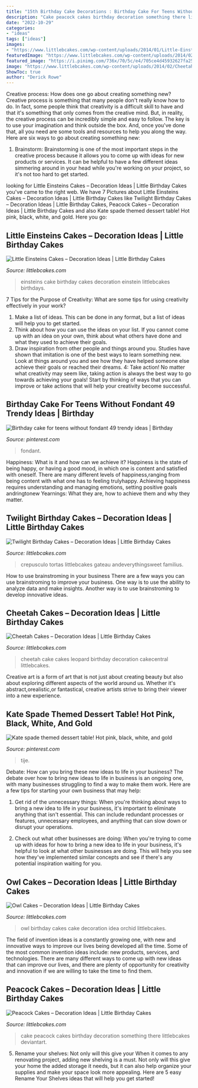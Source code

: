 ```yaml
---
title: "15th Birthday Cake Decorations : Birthday Cake For Teens Without Fondant 49 Trendy Ideas"
description: "Cake peacock cakes birthday decoration something there littlebcakes deviantart"
date: "2022-10-29"
categories:
- "ideas"
tags: ["ideas"]
images:
- "https://www.littlebcakes.com/wp-content/uploads/2014/01/Little-Einsteins-Birthdays-Cake.jpg"
featuredImage: "https://www.littlebcakes.com/wp-content/uploads/2014/02/Cheetah-Cakes-Pictures.jpg"
featured_image: "https://i.pinimg.com/736x/70/5c/e4/705ce4d45932627fa2576e101ccafb70.jpg"
image: "https://www.littlebcakes.com/wp-content/uploads/2014/02/Cheetah-Cakes-Pictures.jpg"
ShowToc: true
author: "Derick Rowe"
---
```



Creative process: How does one go about creating something new?
Creative process is something that many people don't really know how to do. In fact, some people think that creativity is a difficult skill to have and that it's something that only comes from the creative mind. But, in reality, the creative process can be incredibly simple and easy to follow. The key is to use your imagination and think outside the box. And, once you've done that, all you need are some tools and resources to help you along the way. Here are six ways to go about creating something new: 
1) Brainstorm: Brainstorming is one of the most important steps in the creative process because it allows you to come up with ideas for new products or services. It can be helpful to have a few different ideas simmering around in your head while you're working on your project, so it's not too hard to get started.

	

		
looking for Little Einsteins Cakes – Decoration Ideas | Little Birthday Cakes you've came to the right web. We have 7 Pictures about Little Einsteins Cakes – Decoration Ideas | Little Birthday Cakes like Twilight Birthday Cakes – Decoration Ideas | Little Birthday Cakes, Peacock Cakes – Decoration Ideas | Little Birthday Cakes and also Kate spade themed dessert table! Hot pink, black, white, and gold. Here you go:
		
    
## Little Einsteins Cakes – Decoration Ideas | Little Birthday Cakes

<img loading=lazy src="https://www.littlebcakes.com/wp-content/uploads/2014/01/Little-Einsteins-Birthdays-Cake.jpg" onerror="this.onerror=null;this.src='https://tse3.mm.bing.net/th?id=OIP.CWzyreoPyNOhj0mcI40qtwHaJ4&amp;pid=15.1';" alt="Little Einsteins Cakes – Decoration Ideas | Little Birthday Cakes">

_Source: littlebcakes.com_

>einsteins cake birthday cakes decoration einstein littlebcakes birthdays. 

	

7 Tips for the Purpose of Creativity: What are some tips for using creativity effectively in your work?
1. Make a list of ideas. This can be done in any format, but a list of ideas will help you to get started.
2. Think about how you can use the ideas on your list. If you cannot come up with an idea on your own, think about what others have done and what they used to achieve their goals.
3. Draw inspiration from other people and things around you. Studies have shown that imitation is one of the best ways to learn something new. Look at things around you and see how they have helped someone else achieve their goals or reached their dreams.
4: Take action! No matter what creativity may seem like, taking action is always the best way to go towards achieving your goals! Start by thinking of ways that you can improve or take actions that will help your creativity become successful.

    
## Birthday Cake For Teens Without Fondant 49 Trendy Ideas | Birthday

<img loading=lazy src="https://i.pinimg.com/736x/70/5c/e4/705ce4d45932627fa2576e101ccafb70.jpg" onerror="this.onerror=null;this.src='https://tse2.mm.bing.net/th?id=OIP.WROKSNyc2TDp28svAu7fpgAAAA&amp;pid=15.1';" alt="Birthday cake for teens without fondant 49 trendy ideas | Birthday">

_Source: pinterest.com_

>fondant. 

	

Happiness: What is it and how can we achieve it?
Happiness is the state of being happy, or having a good mood, in which one is content and satisfied with oneself. There are many different levels of happiness,ranging from being content with what one has to feeling trulyhappy. Achieving happiness requires understanding and managing emotions, setting positive goals andringtonew Yearnings: What they are, how to achieve them and why they matter.

    
## Twilight Birthday Cakes – Decoration Ideas | Little Birthday Cakes

<img loading=lazy src="https://www.littlebcakes.com/wp-content/uploads/2014/01/Twilight-Cake-Toppers.jpg" onerror="this.onerror=null;this.src='https://tse2.mm.bing.net/th?id=OIP.2d5ztfbcVJCdXVGFUtq0LwHaIN&amp;pid=15.1';" alt="Twilight Birthday Cakes – Decoration Ideas | Little Birthday Cakes">

_Source: littlebcakes.com_

>crepusculo tortas littlebcakes gateau andeverythingsweet familius. 

	

How to use brainstroming in your business
There are a few ways you can use brainstroming to improve your business. One way is to use the ability to analyze data and make insights. Another way is to use brainstroming to develop innovative ideas.

    
## Cheetah Cakes – Decoration Ideas | Little Birthday Cakes

<img loading=lazy src="https://www.littlebcakes.com/wp-content/uploads/2014/02/Cheetah-Cakes-Pictures.jpg" onerror="this.onerror=null;this.src='https://tse4.mm.bing.net/th?id=OIP.5NS714f2F-Ea1bpK9q1DSAHaJ4&amp;pid=15.1';" alt="Cheetah Cakes – Decoration Ideas | Little Birthday Cakes">

_Source: littlebcakes.com_

>cheetah cake cakes leopard birthday decoration cakecentral littlebcakes. 

	

Creative art is a form of art that is not just about creating beauty but also about exploring different aspects of the world around us. Whether it's abstract,orealistic,or fantastical, creative artists strive to bring their viewer into a new experience.

    
## Kate Spade Themed Dessert Table! Hot Pink, Black, White, And Gold

<img loading=lazy src="https://i.pinimg.com/736x/c9/c6/68/c9c668102e4279b7f0a515ade3469438.jpg" onerror="this.onerror=null;this.src='https://tse3.mm.bing.net/th?id=OIP._21NUkjGJflJXq7KmTc7iwHaJ3&amp;pid=15.1';" alt="Kate spade themed dessert table! Hot pink, black, white, and gold">

_Source: pinterest.com_

>tije. 

	

Debate: How can you bring these new ideas to life in your business?
The debate over how to bring new ideas to life in business is an ongoing one, with many businesses struggling to find a way to make them work. Here are a few tips for starting your own business that may help: 
1. Get rid of the unnecessary things: When you're thinking about ways to bring a new idea to life in your business, it's important to eliminate anything that isn't essential. This can include redundant processes or features, unnecessary employees, and anything that can slow down or disrupt your operations. 

2. Check out what other businesses are doing: When you're trying to come up with ideas for how to bring a new idea to life in your business, it's helpful to look at what other businesses are doing. This will help you see how they've implemented similar concepts and see if there's any potential inspiration waiting for you.

    
## Owl Cakes – Decoration Ideas | Little Birthday Cakes

<img loading=lazy src="http://www.littlebcakes.com/wp-content/uploads/2013/08/Owl-Birthday-Cake-Ideas.jpg" onerror="this.onerror=null;this.src='https://tse2.mm.bing.net/th?id=OIP.xz3m0Ly-0sx_4Y3ufCaAPQHaKd&amp;pid=15.1';" alt="Owl Cakes – Decoration Ideas | Little Birthday Cakes">

_Source: littlebcakes.com_

>owl birthday cakes cake decoration idea orchid littlebcakes. 

	

The field of invention ideas is a constantly growing one, with new and innovative ways to improve our lives being developed all the time. Some of the most common invention ideas include: new products, services, and technologies. There are many different ways to come up with new ideas that can improve our lives, and there are plenty of opportunity for creativity and innovation if we are willing to take the time to find them.

    
## Peacock Cakes – Decoration Ideas | Little Birthday Cakes

<img loading=lazy src="http://www.littlebcakes.com/wp-content/uploads/2014/02/Peacock-Wedding-Cake.jpg" onerror="this.onerror=null;this.src='https://tse2.mm.bing.net/th?id=OIP.aCmNiS_BISVzZcOxCU_8UAHaJ4&amp;pid=15.1';" alt="Peacock Cakes – Decoration Ideas | Little Birthday Cakes">

_Source: littlebcakes.com_

>cake peacock cakes birthday decoration something there littlebcakes deviantart. 

	

5. Rename your shelves: Not only will this give your
When it comes to any renovating project, adding new shelving is a must. Not only will this give your home the added storage it needs, but it can also help organize your supplies and make your space look more appealing. Here are 5 easy Rename Your Shelves ideas that will help you get started!


